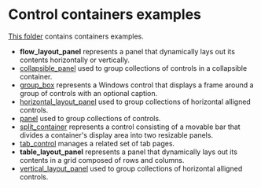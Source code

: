 # Control containers examples

[This folder](.) contains containers examples.

* **flow_layout_panel** represents a panel that dynamically lays out its contents horizontally or vertically.
* [collapsible_panel](collapsible_panel/README.md) used to group collections of controls in a collapsible container.
* [group_box](group_box/README.md) represents a Windows control that displays a frame around a group of controls with an optional caption.
* [horizontal_layout_panel](horizontal_layout_panel/README.md) used to group collections of horizontal alligned controls.
* [panel](panel/README.md) used to group collections of controls.
* [split_container](split_container/README.md) represents a control consisting of a movable bar that divides a container's display area into two resizable panels.
* [tab_control](tab_control/README.md) manages a related set of tab pages.
* **table_layout_panel** represents a panel that dynamically lays out its contents in a grid composed of rows and columns.
* [vertical_layout_panel](vertical_layout_panel/README.md) used to group collections of horizontal alligned controls.
